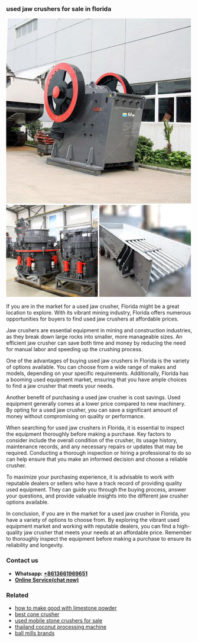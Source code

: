 <h3>used jaw crushers for sale in florida</h3><img src='1708497146.jpg' alt=''><p>If you are in the market for a used jaw crusher, Florida might be a great location to explore. With its vibrant mining industry, Florida offers numerous opportunities for buyers to find used jaw crushers at affordable prices. </p><p>Jaw crushers are essential equipment in mining and construction industries, as they break down large rocks into smaller, more manageable sizes. An efficient jaw crusher can save both time and money by reducing the need for manual labor and speeding up the crushing process.</p><p>One of the advantages of buying used jaw crushers in Florida is the variety of options available. You can choose from a wide range of makes and models, depending on your specific requirements. Additionally, Florida has a booming used equipment market, ensuring that you have ample choices to find a jaw crusher that meets your needs.</p><p>Another benefit of purchasing a used jaw crusher is cost savings. Used equipment generally comes at a lower price compared to new machinery. By opting for a used jaw crusher, you can save a significant amount of money without compromising on quality or performance.</p><p>When searching for used jaw crushers in Florida, it is essential to inspect the equipment thoroughly before making a purchase. Key factors to consider include the overall condition of the crusher, its usage history, maintenance records, and any necessary repairs or updates that may be required. Conducting a thorough inspection or hiring a professional to do so can help ensure that you make an informed decision and choose a reliable crusher.</p><p>To maximize your purchasing experience, it is advisable to work with reputable dealers or sellers who have a track record of providing quality used equipment. They can guide you through the buying process, answer your questions, and provide valuable insights into the different jaw crusher options available.</p><p>In conclusion, if you are in the market for a used jaw crusher in Florida, you have a variety of options to choose from. By exploring the vibrant used equipment market and working with reputable dealers, you can find a high-quality jaw crusher that meets your needs at an affordable price. Remember to thoroughly inspect the equipment before making a purchase to ensure its reliability and longevity.</p><h3>Contact us</h3><ul><li><strong>Whatsapp:&nbsp;<a href="https://wa.me/8613661969651">+8613661969651</a></strong></li><li><a href="https://swt.shibang-china.com/?git&amp;zhl&amp;used jaw crushers for sale in florida"><strong>Online Service(chat now)</strong></a></li></ul><h3>Related</h3><ul><li><a href='how to make good with limestone powder.md'>how to make good with limestone powder</a></li><li><a href='best cone crusher.md'>best cone crusher</a></li><li><a href='used mobile stone crushers for sale.md'>used mobile stone crushers for sale</a></li><li><a href='thailand coconut processing machine.md'>thailand coconut processing machine</a></li><li><a href='ball mills brands.md'>ball mills brands</a></li></ul>